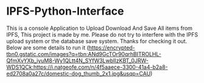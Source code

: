 # IPFS-Python-Interface
This is a console Application to Upload Download And Save All items from IPFS, This project is made by me. Please do not try to interfere with the IPFS upload system or the database save system. Thanks for checking it out. Below are some details to run it
(https://encrypted-tbn0.gstatic.com/images?q=tbn:ANd9GcTOr90qrhBITROLHL-QfmXvYXb_iyuM8-Wy1QLtt4N_SYfW3LwbIIzKBT_0JRW-WDS1QCk:https://i.natgeofe.com/n/4f5aaece-3300-41a4-b2a8-ed2708a0a27c/domestic-dog_thumb_2x1.jpg&usqp=CAU)
